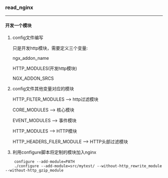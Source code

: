 ### read_nginx
-----------------
#### 开发一个模块

1. config文件编写

    只是开发http模块，需要定义三个变量:

    ngx_addon_name

    HTTP_MODULES(开发http模块)

    NGX_ADDON_SRCS

2. config文件其他变量对应的模块

    HTTP_FILTER_MODULES         --> http过滤模块

    CORE_MODULES                --> 核心模块

    EVENT_MODULES               --> 事件模块

    HTTP_MODULES                --> HTTP模块

    HTTP_HEADERS_FILER_MODULE   --> HTTP头部过滤模块
3. 利用configure脚本将定制的模块加入nginx

```
    configure --add-module=PATH
    ./configure --add-module=src/mytest/ --without-http_rewrite_module --without-http_gzip_module

```
